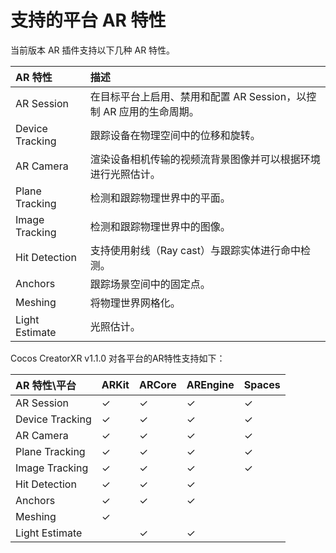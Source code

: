 # 支持的平台 AR 特性

当前版本 AR 插件支持以下几种 AR 特性。

| AR 特性         | 描述                                                         |
| :-------------- | :----------------------------------------------------------- |
| AR Session      | 在目标平台上启用、禁用和配置 AR Session，以控制 AR 应用的生命周期。 |
| Device Tracking | 跟踪设备在物理空间中的位移和旋转。                           |
| AR Camera       | 渲染设备相机传输的视频流背景图像并可以根据环境进行光照估计。 |
| Plane Tracking  | 检测和跟踪物理世界中的平面。                                 |
| Image Tracking  | 检测和跟踪物理世界中的图像。                                 |
| Hit Detection   | 支持使用射线（Ray cast）与跟踪实体进行命中检测。             |
| Anchors         | 跟踪场景空间中的固定点。                                     |
| Meshing         | 将物理世界网格化。                                           |
| Light Estimate  | 光照估计。                                                   |

Cocos CreatorXR v1.1.0 对各平台的AR特性支持如下：

| AR 特性\平台    | ARKit | ARCore | AREngine | Spaces |
| :-------------- | :---- | :----- | :------- | :----- |
| AR Session      | ✓     | ✓      | ✓        | ✓      |
| Device Tracking | ✓     | ✓      | ✓        | ✓      |
| AR Camera       | ✓     | ✓      | ✓        | ✓      |
| Plane Tracking  | ✓     | ✓      | ✓        | ✓      |
| Image Tracking  | ✓     | ✓      | ✓        | ✓      |
| Hit Detection   | ✓     | ✓      | ✓        |        |
| Anchors         | ✓     | ✓      | ✓        |        |
| Meshing         | ✓     |        |          |        |
| Light Estimate  |       | ✓      | ✓        |        |
